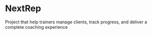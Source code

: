# NextRep
Project that help trainers manage clients, track progress, and deliver a complete coaching experience

